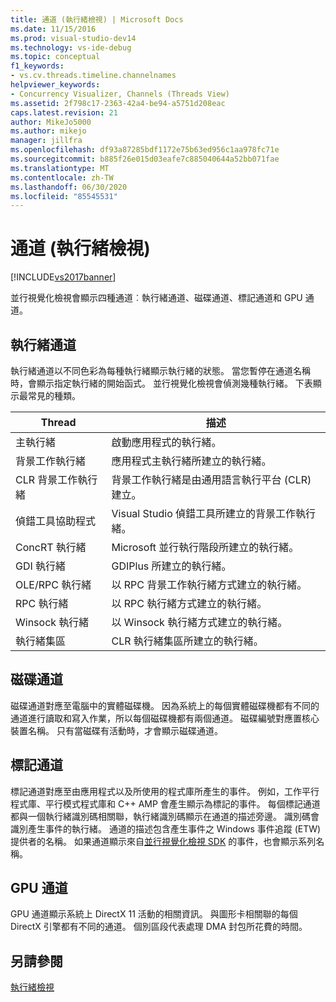 ```yaml
---
title: 通道 (執行緒檢視) | Microsoft Docs
ms.date: 11/15/2016
ms.prod: visual-studio-dev14
ms.technology: vs-ide-debug
ms.topic: conceptual
f1_keywords:
- vs.cv.threads.timeline.channelnames
helpviewer_keywords:
- Concurrency Visualizer, Channels (Threads View)
ms.assetid: 2f798c17-2363-42a4-be94-a5751d208eac
caps.latest.revision: 21
author: MikeJo5000
ms.author: mikejo
manager: jillfra
ms.openlocfilehash: df93a87285bdf1172e75b63ed956c1aa978fc71e
ms.sourcegitcommit: b885f26e015d03eafe7c885040644a52bb071fae
ms.translationtype: MT
ms.contentlocale: zh-TW
ms.lasthandoff: 06/30/2020
ms.locfileid: "85545531"
---
```

# <a name="channels-threads-view"></a>通道 (執行緒檢視)
[!INCLUDE[vs2017banner](../includes/vs2017banner.md)]

並行視覺化檢視會顯示四種通道︰執行緒通道、磁碟通道、標記通道和 GPU 通道。  
  
## <a name="thread-channels"></a>執行緒通道  
 執行緒通道以不同色彩為每種執行緒顯示執行緒的狀態。 當您暫停在通道名稱時，會顯示指定執行緒的開始函式。 並行視覺化檢視會偵測幾種執行緒。 下表顯示最常見的種類。  
  
|Thread|描述|  
|-|-|  
|主執行緒|啟動應用程式的執行緒。|  
|背景工作執行緒|應用程式主執行緒所建立的執行緒。|  
|CLR 背景工作執行緒|背景工作執行緒是由通用語言執行平台 (CLR) 建立。|  
|偵錯工具協助程式|Visual Studio 偵錯工具所建立的背景工作執行緒。|  
|ConcRT 執行緒|Microsoft 並行執行階段所建立的執行緒。|  
|GDI 執行緒|GDIPlus 所建立的執行緒。|  
|OLE/RPC 執行緒|以 RPC 背景工作執行緒方式建立的執行緒。|  
|RPC 執行緒|以 RPC 執行緒方式建立的執行緒。|  
|Winsock 執行緒|以 Winsock 執行緒方式建立的執行緒。|  
|執行緒集區|CLR 執行緒集區所建立的執行緒。|  
  
## <a name="disk-channels"></a>磁碟通道  
 磁碟通道對應至電腦中的實體磁碟機。 因為系統上的每個實體磁碟機都有不同的通道進行讀取和寫入作業，所以每個磁碟機都有兩個通道。 磁碟編號對應置核心裝置名稱。 只有當磁碟有活動時，才會顯示磁碟通道。  
  
## <a name="marker-channels"></a>標記通道  
 標記通道對應至由應用程式以及所使用的程式庫所產生的事件。 例如，工作平行程式庫、平行模式程式庫和 C++ AMP 會產生顯示為標記的事件。 每個標記通道都與一個執行緒識別碼相關聯，執行緒識別碼顯示在通道的描述旁邊。 識別碼會識別產生事件的執行緒。 通道的描述包含產生事件之 Windows 事件追蹤 (ETW) 提供者的名稱。 如果通道顯示來自[並行視覺化檢視 SDK](../profiling/concurrency-visualizer-sdk.md) 的事件，也會顯示系列名稱。  
  
## <a name="gpu-channels"></a>GPU 通道  
 GPU 通道顯示系統上 DirectX 11 活動的相關資訊。  與圖形卡相關聯的每個 DirectX 引擎都有不同的通道。  個別區段代表處理 DMA 封包所花費的時間。  
  
## <a name="see-also"></a>另請參閱  
 [執行緒檢視](../profiling/threads-view-parallel-performance.md)
